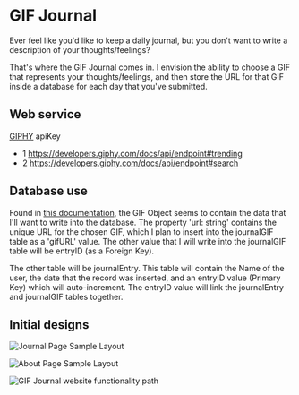 GIF Journal
===========

Ever feel like you'd like to keep a daily journal, but you don't want to write a description of your thoughts/feelings?

That's where the GIF Journal comes in. I envision the ability to choose a GIF that represents your thoughts/feelings, and then store the URL for that GIF inside a database for each day that you've submitted.

Web service
-----------
[GIPHY](https://developers.giphy.com/docs/api/#quick-start-guide) apiKey

* 1 https://developers.giphy.com/docs/api/endpoint#trending
* 2
 https://developers.giphy.com/docs/api/endpoint#search

Database use
------------
Found in [this documentation](https://developers.giphy.com/docs/api/schema/), the GIF Object seems to contain the data that I'll want to write into the database. The property 'url: string' contains the unique URL for the chosen GIF, which I plan to insert into the journalGIF table as a 'gifURL' value. The other value that I will write into the journalGIF table will be entryID (as a Foreign Key).

The other table will be journalEntry. This table will contain the Name of the user, the date that the record was inserted, and an entryID value (Primary Key) which will auto-increment. The entryID value will link the journalEntry and journalGIF tables together.

Initial designs
---------------

![Journal Page Sample Layout](https://github.com/it-sd/sqc-project-MrDudePerson/blob/main/docs/gifJournalPage.png "Journal Page Sample Layout")

![About Page Sample Layout](https://github.com/it-sd/sqc-project-MrDudePerson/blob/main/docs/gifAboutPage.png "About Page Sample Layout")

![GIF Journal website functionality path](https://github.com/it-sd/sqc-project-MrDudePerson/blob/main/docs/sqc-project-LucidChart.png "GIF Journal Website Functionality Path")
